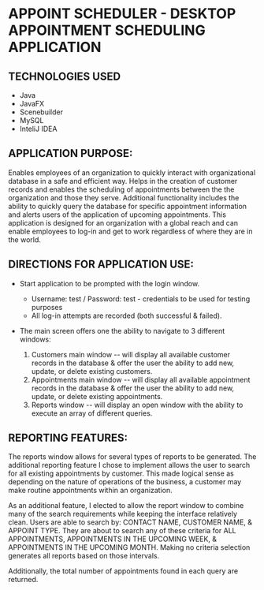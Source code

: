 # APPOINT SCHEDULER - DESKTOP APPOINTMENT SCHEDULING APPLICATION
## TECHNOLOGIES USED
- Java
- JavaFX
- Scenebuilder
- MySQL
- InteliJ IDEA

## APPLICATION PURPOSE:
Enables employees of an organization to quickly interact with organizational database
in a safe and efficient way. Helps in the creation of customer records and enables the scheduling of
appointments between the the organization and those they serve. Additional functionality includes the ability
to quickly query the database for specific appointment information and alerts users of the application of
upcoming appointments. This application is designed for an organization with a global reach and can enable employees
to log-in and get to work regardless of where they are in the world.

## DIRECTIONS FOR APPLICATION USE:
* Start application to be prompted with the login window.
    * Username: test / Password: test - credentials to be used for testing purposes
    * All log-in attempts are recorded (both successful & failed).
        
* The main screen offers one the ability to navigate to 3 different windows:
    1) Customers main window -- will display all available customer records in the database &
            offer the user the ability to add new, update, or delete existing customers.
    2) Appointments main window  -- will display all available appointment records in the database &
            offer the user the ability to add new, update, or delete existing appointments.
    3) Reports window -- will display an open window with the ability to execute an array of different queries.

## REPORTING FEATURES:
The reports window allows for several types of reports to be generated. The additional reporting feature
I chose to implement allows the user to search for all existing appointments by customer. This made logical sense
as depending on the nature of operations of the business, a customer may make routine appointments within an organization.

 As an additional feature, I elected to allow the report window to combine many of the search requirements while keeping the
 interface relatively clean. Users are able to search by: CONTACT NAME, CUSTOMER NAME, & APPOINT TYPE. They are about to search
 any of these criteria for ALL APPOINTMENTS, APPOINTMENTS IN THE UPCOMING WEEK, & APPOINTMENTS IN THE UPCOMING MONTH.
 Making no criteria selection generates all reports based on those intervals.

 Additionally, the total number of appointments found in each query are returned.
